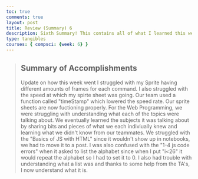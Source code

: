 ```yaml
---
toc: true
comments: true
layout: post
title: Review (Summary) 6
description: Sixth Summary! This contains all of what I learned this week.
type: tangibles
courses: { compsci: {week: 6} }
---
```


> ## Summary of Accomplishments
> Update on how this week went
> I struggled with my Sprite having different amounts of frames for each command. I also struggled with the speed at which my spirte sheet was going. Our team used a function called "timeStamp" which lowered the speed rate. Our sprite sheets are now fuctioning properly. For the Web Programming, we were struggling with understanding what each of the topics were talking about. We eventually learned the subjects it was talking about by sharing bits and pieces of what we each indiviually knew and learning what we didn't know from our teammates. We struggled with the "Basics of JS with HTML" since it wouldn't show up in notebooks, we had to move it to a post. I was also confused with the "1-4 js code errors" when it asked to list the alphabet since when I put "i<26" it would repeat the alphabet so I had to set it to 0. I also had trouble with understanding what a list was and thanks to some help from the TA's, I now understand what it is.